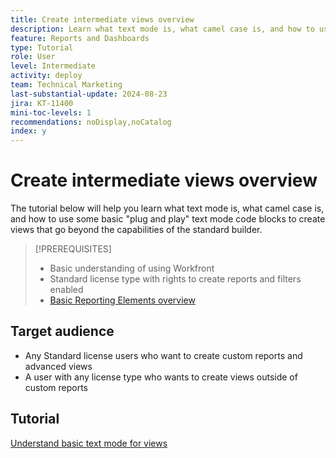 ```yaml
---
title: Create intermediate views overview
description: Learn what text mode is, what camel case is, and how to use some basic "plug and play" text mode code blocks to create views that go beyond the capabilities of the standard builder.
feature: Reports and Dashboards
type: Tutorial
role: User
level: Intermediate
activity: deploy
team: Technical Marketing
last-substantial-update: 2024-08-23
jira: KT-11400
mini-toc-levels: 1
recommendations: noDisplay,noCatalog
index: y
---
```


# Create intermediate views overview

The tutorial below will help you learn what text mode is, what camel case is, and how to use some basic "plug and play" text mode code blocks to create views that go beyond the capabilities of the standard builder.

>[!PREREQUISITES]
>
>* Basic understanding of using Workfront
>* Standard license type with rights to create reports and filters enabled
>* [Basic Reporting Elements overview](https://experienceleague.adobe.com/?recommended=Workfront-U-1-2022.1.reporting)

## Target audience

* Any Standard license users who want to create custom reports and advanced views
* A user with any license type who wants to create views outside of custom reports


## Tutorial

[Understand basic text mode for views](/help/reporting/intermediate-reporting/basic-text-mode-for-views.md)

